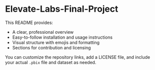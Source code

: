 # Elevate-Labs-Final-Project

This README provides:
- A clear, professional overview
- Easy-to-follow installation and usage instructions
- Visual structure with emojis and formatting
- Sections for contribution and licensing

You can customize the repository links, add a LICENSE file, and include your actual `.pbix` file and dataset as needed.
